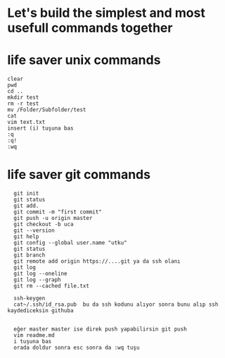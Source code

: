 # Let's build the simplest and most usefull commands together


# life saver unix commands

```
clear
pwd
cd ..
mkdir test
rm -r test
mv /Folder/Subfolder/test
cat
vim text.txt
insert (i) tuşuna bas
:q 
:q!
:wq
```


# life saver git commands
```
  git init
  git status
  git add.
  git commit -m "first commit"
  git push -u origin master
  git checkout -b uca
  git --version
  git help
  git config --global user.name "utku"
  git status
  git branch
  git remote add origin https://....git ya da ssh olanı
  git log
  git log --oneline
  git log --graph
  git rm --cached file.txt
  
  ssh-keygen
  cat~/.ssh/id_rsa.pub  bu da ssh kodunu alıyor sonra bunu alıp ssh kaydediceksin githuba
  
  
  eğer master master ise direk push yapabilirsin git push
  vim readme.md 
  i tuşuna bas 
  orada doldur sonra esc sonra da :wq tuşu
  
```
